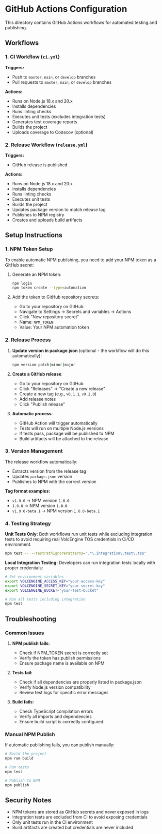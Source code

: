 # GitHub Actions Configuration

This directory contains GitHub Actions workflows for automated testing and publishing.

## Workflows

### 1. CI Workflow (`ci.yml`)

**Triggers:**
- Push to `master`, `main`, or `develop` branches
- Pull requests to `master`, `main`, or `develop` branches

**Actions:**
- Runs on Node.js 18.x and 20.x
- Installs dependencies
- Runs linting checks
- Executes unit tests (excludes integration tests)
- Generates test coverage reports
- Builds the project
- Uploads coverage to Codecov (optional)

### 2. Release Workflow (`release.yml`)

**Triggers:**
- GitHub release is published

**Actions:**
- Runs on Node.js 18.x and 20.x
- Installs dependencies
- Runs linting checks
- Executes unit tests
- Builds the project
- Updates package version to match release tag
- Publishes to NPM registry
- Creates and uploads build artifacts

## Setup Instructions

### 1. NPM Token Setup

To enable automatic NPM publishing, you need to add your NPM token as a GitHub secret:

1. Generate an NPM token:
   ```bash
   npm login
   npm token create --type=automation
   ```

2. Add the token to GitHub repository secrets:
   - Go to your repository on GitHub
   - Navigate to Settings → Secrets and variables → Actions
   - Click "New repository secret"
   - Name: `NPM_TOKEN`
   - Value: Your NPM automation token

### 2. Release Process

1. **Update version in package.json** (optional - the workflow will do this automatically):
   ```bash
   npm version patch|minor|major
   ```

2. **Create a GitHub release**:
   - Go to your repository on GitHub
   - Click "Releases" → "Create a new release"
   - Create a new tag (e.g., `v0.1.1`, `v0.2.0`)
   - Add release notes
   - Click "Publish release"

3. **Automatic process**:
   - GitHub Action will trigger automatically
   - Tests will run on multiple Node.js versions
   - If tests pass, package will be published to NPM
   - Build artifacts will be attached to the release

### 3. Version Management

The release workflow automatically:
- Extracts version from the release tag
- Updates `package.json` version
- Publishes to NPM with the correct version

**Tag format examples:**
- `v1.0.0` → NPM version `1.0.0`
- `1.0.0` → NPM version `1.0.0`
- `v1.0.0-beta.1` → NPM version `1.0.0-beta.1`

### 4. Testing Strategy

**Unit Tests Only:**
Both workflows run unit tests while excluding integration tests to avoid requiring real VolcEngine TOS credentials in CI/CD environment.

```bash
npm test -- --testPathIgnorePatterns=".*\.integration\.test\.ts$"
```

**Local Integration Testing:**
Developers can run integration tests locally with proper credentials:

```bash
# Set environment variables
export VOLCENGINE_ACCESS_KEY="your-access-key"
export VOLCENGINE_SECRET_KEY="your-secret-key"
export VOLCENGINE_BUCKET="your-test-bucket"

# Run all tests including integration
npm test
```

## Troubleshooting

### Common Issues

1. **NPM publish fails:**
   - Check if NPM_TOKEN secret is correctly set
   - Verify the token has publish permissions
   - Ensure package name is available on NPM

2. **Tests fail:**
   - Check if all dependencies are properly listed in package.json
   - Verify Node.js version compatibility
   - Review test logs for specific error messages

3. **Build fails:**
   - Check TypeScript compilation errors
   - Verify all imports and dependencies
   - Ensure build script is correctly configured

### Manual NPM Publish

If automatic publishing fails, you can publish manually:

```bash
# Build the project
npm run build

# Run tests
npm test

# Publish to NPM
npm publish
```

## Security Notes

- NPM tokens are stored as GitHub secrets and never exposed in logs
- Integration tests are excluded from CI to avoid exposing credentials
- Only unit tests run in the CI environment
- Build artifacts are created but credentials are never included